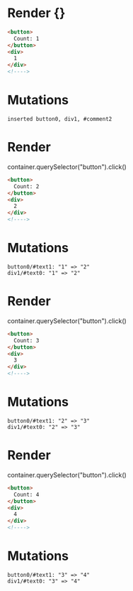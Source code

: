 # Render {}
```html
<button>
  Count: 1
</button>
<div>
  1
</div>
<!---->
```

# Mutations
```
inserted button0, div1, #comment2
```


# Render 
container.querySelector("button").click()

```html
<button>
  Count: 2
</button>
<div>
  2
</div>
<!---->
```

# Mutations
```
button0/#text1: "1" => "2"
div1/#text0: "1" => "2"
```


# Render 
container.querySelector("button").click()

```html
<button>
  Count: 3
</button>
<div>
  3
</div>
<!---->
```

# Mutations
```
button0/#text1: "2" => "3"
div1/#text0: "2" => "3"
```


# Render 
container.querySelector("button").click()

```html
<button>
  Count: 4
</button>
<div>
  4
</div>
<!---->
```

# Mutations
```
button0/#text1: "3" => "4"
div1/#text0: "3" => "4"
```